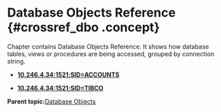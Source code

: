 # Database Objects Reference {#crossref_dbo .concept}

Chapter contains Database Objects Reference. It shows how database tables, views or procedures are being accessed, grouped by connection string.

-   **[10.246.4.34:1521;SID=ACCOUNTS](../../../crossref/dbo/dboRef/Group_Id159.md)**  

-   **[10.246.4.34:1521;SID=TIBCO](../../../crossref/dbo/dboRef/Group_Id161.md)**  


**Parent topic:**[Database Objects](../../../crossref/dbo/databaseObjects.md)

